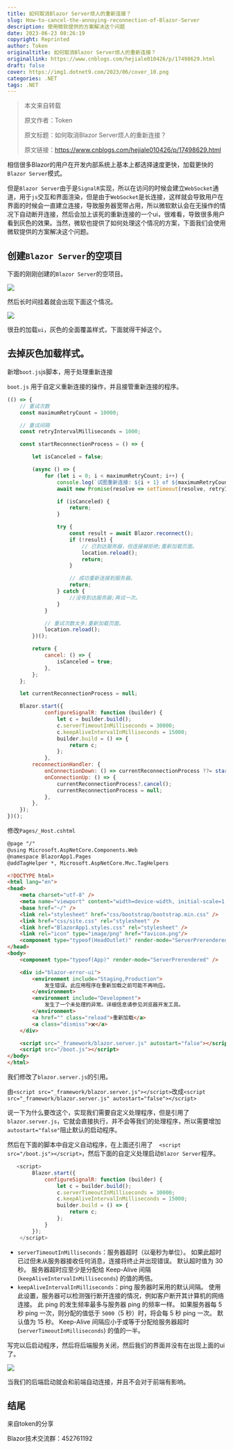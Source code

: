 ```yaml
---
title: 如何取消Blazor Server烦人的重新连接？
slug: How-to-cancel-the-annoying-reconnection-of-Blazor-Server
description: 使用微软提供的方案解决这个问题
date: 2023-06-23 08:26:19
copyright: Reprinted
author: Token
originaltitle: 如何取消Blazor Server烦人的重新连接？
originallink: https://www.cnblogs.com/hejiale010426/p/17498629.html
draft: false
cover: https://img1.dotnet9.com/2023/06/cover_10.png
categories: .NET
tags: .NET
---
```


> 本文来自转载
>
> 原文作者：Token
>
> 原文标题：如何取消Blazor Server烦人的重新连接？
>
> 原文链接：https://www.cnblogs.com/hejiale010426/p/17498629.html

相信很多Blazor的用户在开发内部系统上基本上都选择速度更快，加载更快的`Blazor Server`模式。	

但是`Blazor Server`由于是`SignalR`实现，所以在访问的时候会建立`WebSocket`通道，用于`js`交互和界面渲染，但是由于`WebSocket`是长连接，这样就会导致用户在界面的时候会一直建立连接，导致服务器宽带占用，所以微软默认会在无操作的情况下自动断开连接，然后会加上该死的重新连接的一个ui，很难看，导致很多用户看到灰色的效果。当然，微软也提供了如何处理这个情况的方案，下面我们会使用微软提供的方案解决这个问题。

## 创建`Blazor Server`的空项目

下面的刚刚创建的`Blazor Server`的空项目。

![](https://img1.dotnet9.com/2023/06/1001.png)

然后长时间挂着就会出现下面这个情况。

![](https://img1.dotnet9.com/2023/06/1002.png)

很丑的加载`ui`，灰色的全面覆盖样式，下面就得干掉这个。

## 去掉灰色加载样式。

新增`boot.js`js脚本，用于处理重新连接

`boot.js` 用于自定义重新连接的操作，并且接管重新连接的程序。

```js
(() => {
    // 重试次数
    const maximumRetryCount = 10000;

    // 重试间隔
    const retryIntervalMilliseconds = 1000;

    const startReconnectionProcess = () => {

        let isCanceled = false;

        (async () => {
            for (let i = 0; i < maximumRetryCount; i++) {
                console.log(`试图重新连接: ${i + 1} of ${maximumRetryCount}`)
                await new Promise(resolve => setTimeout(resolve, retryIntervalMilliseconds));

                if (isCanceled) {
                    return;
                }

                try {
                    const result = await Blazor.reconnect();
                    if (!result) {
                        // 已到达服务器，但连接被拒绝;重新加载页面。
                        location.reload();
                        return;
                    }

                    // 成功重新连接到服务器。
                    return;
                } catch {
                    //没有到达服务器;再试一次。
                }
            }

            // 重试次数太多;重新加载页面。
            location.reload();
        })();

        return {
            cancel: () => {
                isCanceled = true;
            },
        };
    };

    let currentReconnectionProcess = null;

    Blazor.start({
            configureSignalR: function (builder) {
                let c = builder.build();
                c.serverTimeoutInMilliseconds = 30000;
                c.keepAliveIntervalInMilliseconds = 15000;
                builder.build = () => {
                    return c;
                };
            },
        reconnectionHandler: {
            onConnectionDown: () => currentReconnectionProcess ??= startReconnectionProcess(),
            onConnectionUp: () => {
                currentReconnectionProcess?.cancel();
                currentReconnectionProcess = null;
            },
        },
    });
})();
```

修改`Pages/_Host.cshtml`

```html
@page "/"
@using Microsoft.AspNetCore.Components.Web
@namespace BlazorApp1.Pages
@addTagHelper *, Microsoft.AspNetCore.Mvc.TagHelpers

<!DOCTYPE html>
<html lang="en">
<head>
    <meta charset="utf-8" />
    <meta name="viewport" content="width=device-width, initial-scale=1.0" />
    <base href="~/" />
    <link rel="stylesheet" href="css/bootstrap/bootstrap.min.css" />
    <link href="css/site.css" rel="stylesheet" />
    <link href="BlazorApp1.styles.css" rel="stylesheet" />
    <link rel="icon" type="image/png" href="favicon.png"/>
    <component type="typeof(HeadOutlet)" render-mode="ServerPrerendered" />
</head>
<body>
    <component type="typeof(App)" render-mode="ServerPrerendered" />

    <div id="blazor-error-ui">
        <environment include="Staging,Production">
            发生错误。此应用程序在重新加载之前可能不再响应。
        </environment>
        <environment include="Development">
            发生了一个未处理的异常。详细信息请参见浏览器开发工具。
        </environment>
        <a href="" class="reload">重新加载</a>
        <a class="dismiss">🗙</a>
    </div>

    <script src="_framework/blazor.server.js" autostart="false"></script>
    <script src="/boot.js"></script>
</body>
</html>

```

我们修改了`blazor.server.js`的引用。

由`<script src="_framework/blazor.server.js"></script>`改成`<script src="_framework/blazor.server.js" autostart="false"></script>`

说一下为什么要改这个，实现我们需要自定义处理程序，但是引用了`blazor.server.js`，它就会直接执行，并不会等我们的处理程序，所以需要增加`autostart="false"`阻止默认的启动程序。

然后在下面的脚本中自定义自动程序，在上面还引用了`  <script src="/boot.js"></script>`，然后下面的自定义处理启动`Blazor Server`程序。

```js
   <script>
        Blazor.start({
            configureSignalR: function (builder) {
                let c = builder.build();
                c.serverTimeoutInMilliseconds = 30000;
                c.keepAliveIntervalInMilliseconds = 15000;
                builder.build = () => {
                    return c;
                };
            }
        });
    </script>
```

- `serverTimeoutInMilliseconds`：服务器超时（以毫秒为单位）。 如果此超时已过但未从服务器接收任何消息，连接将终止并出现错误。 默认超时值为 30 秒。 服务器超时应至少是分配给 Keep-Alive 间隔 (`keepAliveIntervalInMilliseconds`) 的值的两倍。
- `keepAliveIntervalInMilliseconds`：ping 服务器时采用的默认间隔。 使用此设置，服务器可以检测强行断开连接的情况，例如客户断开其计算机的网络连接。 此 ping 的发生频率最多与服务器 ping 的频率一样。 如果服务器每 5 秒 ping 一次，则分配的值低于 `5000`（5 秒）时，将会每 5 秒 ping 一次。 默认值为 15 秒。 Keep-Alive 间隔应小于或等于分配给服务器超时 (`serverTimeoutInMilliseconds`) 的值的一半。

写完以后启动程序，然后将后端服务关闭，然后我们的界面并没有在出现上面的ui了。

![](https://img1.dotnet9.com/2023/06/1003.png)


当我们的后端启动就会和前端自动连接，并且不会对于前端有影响。

## 结尾

来自token的分享

Blazor技术交流群：452761192